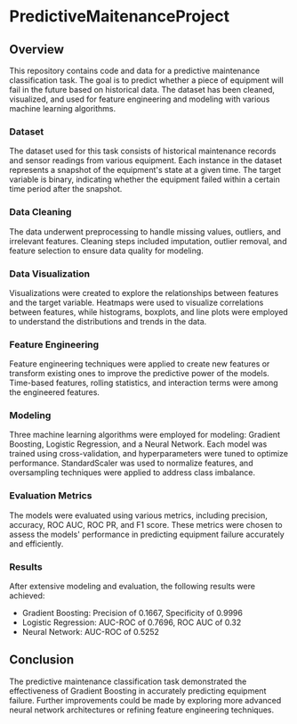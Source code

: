 # PredictiveMaitenanceProject

## Overview
This repository contains code and data for a predictive maintenance classification task. The goal is to predict whether a piece of equipment will fail in the future based on historical data. The dataset has been cleaned, visualized, and used for feature engineering and modeling with various machine learning algorithms.

### Dataset
The dataset used for this task consists of historical maintenance records and sensor readings from various equipment. Each instance in the dataset represents a snapshot of the equipment's state at a given time. The target variable is binary, indicating whether the equipment failed within a certain time period after the snapshot.

### Data Cleaning
The data underwent preprocessing to handle missing values, outliers, and irrelevant features. Cleaning steps included imputation, outlier removal, and feature selection to ensure data quality for modeling.

### Data Visualization
Visualizations were created to explore the relationships between features and the target variable. Heatmaps were used to visualize correlations between features, while histograms, boxplots, and line plots were employed to understand the distributions and trends in the data.

### Feature Engineering
Feature engineering techniques were applied to create new features or transform existing ones to improve the predictive power of the models. Time-based features, rolling statistics, and interaction terms were among the engineered features.

### Modeling
Three machine learning algorithms were employed for modeling: Gradient Boosting, Logistic Regression, and a Neural Network. Each model was trained using cross-validation, and hyperparameters were tuned to optimize performance. StandardScaler was used to normalize features, and oversampling techniques were applied to address class imbalance.

### Evaluation Metrics
The models were evaluated using various metrics, including precision, accuracy, ROC AUC, ROC PR, and F1 score. These metrics were chosen to assess the models' performance in predicting equipment failure accurately and efficiently.

### Results
After extensive modeling and evaluation, the following results were achieved:

* Gradient Boosting: Precision of 0.1667, Specificity of 0.9996
* Logistic Regression: AUC-ROC of  0.7696, ROC AUC of 0.32
* Neural Network: AUC-ROC of 0.5252

## Conclusion
The predictive maintenance classification task demonstrated the effectiveness of Gradient Boosting in accurately predicting equipment failure. Further improvements could be made by exploring more advanced neural network architectures or refining feature engineering techniques.


